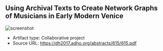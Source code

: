 ## Using Archival Texts to Create Network Graphs of Musicians in Early Modern Venice
![screenshot](file:///Users/electron/Desktop/IMG_0251.jpg)
* Artifact type: Collaborative project
* Source URL: https://dh2017.adho.org/abstracts/615/615.pdf
